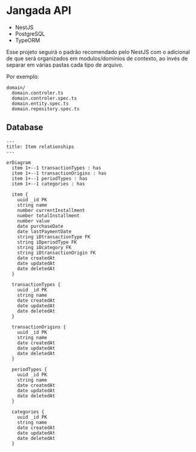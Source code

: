 # Jangada API

- NestJS
- PostgreSQL
- TypeORM

Esse projeto seguirá o padrão recomendado pelo NestJS com o adicional de que será organizados em modulos/domínios de contexto, ao invés de separar em várias pastas cada tipo de arquivo.

Por exemplo:

```
domain/
  domain.controler.ts
  domain.controler.spec.ts
  domain.entity.spec.ts
  domain.repository.spec.ts
```

## Database

```mermaid
---
title: Item relationships
---

erDiagram
  item 1+--1 transactionTypes : has
  item 1+--1 transactionOrigins : has
  item 1+--1 periodTypes : has
  item 1+--1 categories : has

  item {
    uuid _id PK
    string name
    number currentInstallment
    number totalInstallment
    number value
    date purchaseDate
    date lastPaymentDate
    string iDtransactionType FK
    string iDperiodType FK
    string iDcategory FK
    string iDtransactionOrigin FK
    date createdAt
    date updatedAt
    date deletedAt
  }

  transactionTypes {
    uuid _id PK
    string name
    date createdAt
    date updatedAt
    date deletedAt
  }

  transactionOrigins {
    uuid _id PK
    string name
    date createdAt
    date updatedAt
    date deletedAt
  }

  periodTypes {
    uuid _id PK
    string name
    date createdAt
    date updatedAt
    date deletedAt
  }

  categories {
    uuid _id PK
    string name
    date createdAt
    date updatedAt
    date deletedAt
  }

```

